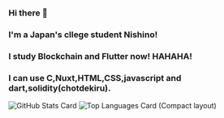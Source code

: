 ### Hi there 👋
### I'm a Japan's cllege student Nishino!
### I study Blockchain and Flutter now! HAHAHA!
### I can use C,Nuxt,HTML,CSS,javascript and dart,solidity(chotdekiru).

<!--
**Nishino0719/Nishino0719** is a ✨ _special_ ✨ repository because its `README.md` (this file) appears on your GitHub profile.

Here are some ideas to get you started:

- 🔭 I’m currently working on ...
- 🌱 I’m currently learning ...
- 👯 I’m looking to collaborate on ...
- 🤔 I’m looking for help with ...
- 💬 Ask me about ...
- 📫 How to reach me: ...
- 😄 Pronouns: ...
- ⚡ Fun fact: ...
-->
![GitHub Stats Card](https://github-readme-stats.vercel.app/api?username=Nishino0719)
![Top Languages Card (Compact layout)](https://github-readme-stats.vercel.app/api/top-langs/?username=Nishino0719&layout=compact)
